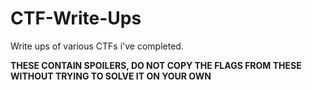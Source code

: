 # CTF-Write-Ups

Write ups of various CTFs i've completed. 

**THESE CONTAIN SPOILERS, DO NOT COPY THE FLAGS FROM THESE WITHOUT TRYING TO SOLVE IT ON YOUR OWN**
